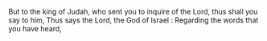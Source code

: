 But to the king of Judah, who sent you to inquire of the Lord, thus shall you say to him, Thus says the Lord, the God of Israel : Regarding the words that you have heard,
